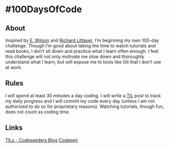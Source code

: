 # #100DaysOfCode

## About
Inspired by [E. Wilson](https://medium.freecodecamp.com/i-took-on-the-100daysofcode-challenge-and-here-are-my-results-8e442f56d750#.gjh3nrykn) and [Richard Littauer](https://medium.com/@richlitt/100-days-of-code-5e9a4dc6d56b#.ll6rtbu05), I’m beginning my own 100-day challenge. Though I’m good about taking the time to watch tutorials and read books, I don’t sit down and practice what I learn often enough. I feel this challenge will not only motivate me slow down and thoroughly understand what I learn, but will expose me to tools like Git that I don’t use at work. 

## Rules
I will spend at least 30 minutes a day coding. I will write a [TIL](http://codeseeders.com/category/today-i-learned/) post to track my daily progress and I will commit my code every day (unless I am not authorized to do so for proprietary reasons). Watching tutorials, though fun, does not count as coding time. 

## Links
[TILs - Codeseeders Blog](http://codeseeders.com/category/today-i-learned/)
[Codepen](http://codepen.io/kklumpp13)
